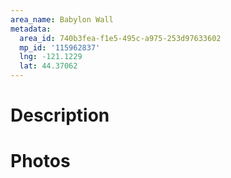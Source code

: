 ```yaml
---
area_name: Babylon Wall
metadata:
  area_id: 740b3fea-f1e5-495c-a975-253d97633602
  mp_id: '115962837'
  lng: -121.1229
  lat: 44.37062
---
```

# Description

# Photos


